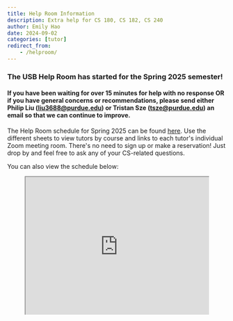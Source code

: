 ```yaml
---
title: Help Room Information
description: Extra help for CS 180, CS 182, CS 240
author: Emily Hao
date: 2024-09-02
categories: [tutor]
redirect_from:
    - /helproom/
---
```


<!---
### The USB Help Room is now closed for the summer!
--->
### The USB Help Room has started for the Spring 2025 semester!

#### If you have been waiting for over 15 minutes for help with no response OR if you have general concerns or recommendations, please send either Philip Liu (liu3688@purdue.edu) or Tristan Sze (tsze@purdue.edu) an email so that we can continue to improve.


The Help Room schedule for Spring 2025 can be found [here](https://docs.google.com/spreadsheets/d/1EW0nFlXFiB5W8d35MutigJuFRrII8i3LKpNGd0-yeUI/pubhtml). Use the different sheets to view tutors by course and links to each tutor's individual Zoom meeting room. There's no need to sign up or make a reservation! Just drop by and feel free to ask any of your CS-related questions.

You can also view the schedule below:

<style>
    .video-container {
    position: relative;
    padding-bottom: 56.25%;
    padding-top: 35px;
    height: 0;
    overflow: hidden;
    } 
    .video-container iframe {
    position: absolute;
    top:0;
    left: 0; 
    width: 100%;
    height: 100%; 
    }
 </style>

<figure class="video-container">
    <iframe src="https://docs.google.com/spreadsheets/d/1EW0nFlXFiB5W8d35MutigJuFRrII8i3LKpNGd0-yeUI/pubhtml?widget=true&amp;headers=false"></iframe>
</figure>
